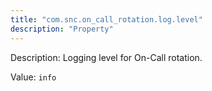 ```yaml
---
title: "com.snc.on_call_rotation.log.level"
description: "Property"
---
```


Description: Logging level for On-Call rotation.

Value: `info`